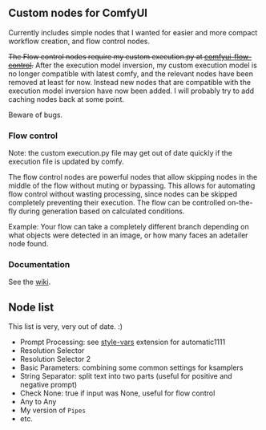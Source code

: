 ## Custom nodes for ComfyUI

Currently includes simple nodes that I wanted for easier and more compact workflow creation, and flow control nodes.

~~The Flow control nodes require my custom execution.py at [comfyui-flow-control](https://github.com/SirVeggie/comfyui-flow-control).~~
After the execution model inversion, my custom execution model is no longer compatible with latest comfy, and the relevant nodes have been removed at least for now. Instead new nodes that are compatible with the execution model inversion have now been added. I will probably try to add caching nodes back at some point.

Beware of bugs.

### Flow control

Note: the custom execution.py file may get out of date quickly if the execution file is updated by comfy.

The flow control nodes are powerful nodes that allow skipping nodes in the middle of the flow without muting or bypassing. This allows for automating flow control without wasting processing, since nodes can be skipped completely preventing their execution. The flow can be controlled on-the-fly during generation based on calculated conditions.

Example: Your flow can take a completely different branch depending on what objects were detected in an image, or how many faces an adetailer node found.

### Documentation

See the [wiki](https://github.com/SirVeggie/comfyui-sv-nodes/wiki).

## Node list

This list is very, very out of date. :)

- Prompt Processing: see [style-vars](https://github.com/SirVeggie/extension-style-vars) extension for automatic1111
- Resolution Selector
- Resolution Selector 2
- Basic Parameters: combining some common settings for ksamplers
- String Separator: split text into two parts (useful for positive and negative prompt)
- Check None: true if input was None, useful for flow control
- Any to Any
- My version of `Pipes`
- etc.
